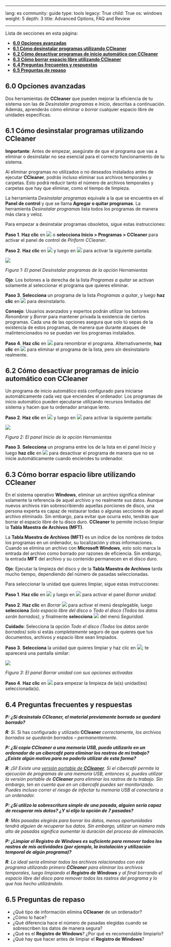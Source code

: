 

---

lang: es
community: guide
type: tools
legacy: True
child: True
os: windows
weight: 5
depth: 3
title: Advanced Options, FAQ and Review

---

Lista de secciones en esta página:  

- [**6.0 Opciones avanzadas**](#6.0)
- [**6.1 Cómo desinstalar programas utilizando CCleaner**](#6.1)
- [**6.2 Cómo desactivar programas de inicio automático con CCleaner**](#6.2)
- [**6.3 Cómo borrar espacio libre utilizando CCleaner**](#6.3)
- [**6.4 Preguntas frecuentes y respuestas**](#6.4)
- [**6.5 Preguntas de repaso**](#6.5)


<a name="6.0"></a>
## 6.0 Opciones avanzadas  ##

Dos herramientas de **CCleaner** que pueden mejorar la eficiencia de tu sistema son las de *Desinstalar programas* e *Inicio*, descritas a continuación. Además, aprenderás cómo eliminar o *borrar* cualquier espacio libre de unidades específicas.

<a name="6.1"></a>
## 6.1 Cómo desinstalar programas utilizando CCleaner ##

**Importante**: Antes de empezar, asegúrate de que el programa que vas a eliminar o desinstalar no sea esencial para el correcto funcionamiento de tu sistema.

Al eliminar programas no utilizados o no deseados instalados antes de ejecutar **CCleaner**, podrás incluso eliminar sus archivos temporales y carpetas. Esto podrá reducir tanto el número de archivos temporales y carpetas que hay que eliminar, como el tiempo de limpieza.  

La herramienta *Desinstalar programas* equivale a la que se encuentra en el **Panel de control** y que se llama **Agregar o quitar programas**. La herramienta *Desinstalar programas* lista todos los programas de manera más clara y veloz.

Para empezar a desinstalar programas obsoletos, sigue estas instrucciones:

**Paso 1**. **Haz clic** en ![](/sbox/screen/ccleaner-es-1/13.png) o **selecciona Inicio > Programas > CCleaner** para activar el panel de control de *Piriform CCleaner*.

**Paso 2**. **Haz clic** en ![](/sbox/screen/ccleaner-es-1/50.png) y luego en ![](/sbox/screen/ccleaner-es-1/51.png) para activar la siguiente pantalla:

![](/sbox/screen/ccleaner-es-1/52.png)

*Figura 1: El panel Desinstalar programas de la opción Herramientas*

**Ojo**: Los botones a la derecha de la lista *Programas a quitar* se activan solamente al seleccionar el programa que quieres eliminar.

**Paso 3**. **Selecciona** un programa de la lista *Programas a quitar*, y luego **haz clic** en ![](/sbox/screen/ccleaner-es-1/53.png) para desinstalarlo.

**Consejo**: Usuarios avanzados y expertos podrán utilizar los botones *Renombrar* y *Borrar* para mantener privada la existencia de ciertos programas. Cada una de las opciones asegura que solo tú sepas de la existencia de estos programas, de manera que durante ataques de malintencionados no se puedan ver los programas instalados.   

**Paso 4**. **Haz clic** en ![](/sbox/screen/ccleaner-es-1/54.png) para renombrar el programa.  Alternativamente, **haz clic** en ![](/sbox/screen/ccleaner-es-1/55.png) para eliminar el programa de la lista, pero *sin* desinstalarlo realmente.  

<a name="6.2"></a>
## 6.2 Cómo desactivar programas de inicio automático con CCleaner ##

Un programa de inicio automático está configurado para iniciarse automáticamente cada vez que enciendes el ordenador. Los programas de inicio automático pueden ejecutarse utilizando recursos limitados del sistema y hacen que tu ordenador arranque lento.

**Paso 2**. **Haz clic** en ![](/sbox/screen/ccleaner-es-1/50.png) y luego en ![](/sbox/screen/ccleaner-es-1/56.png) para activar la siguiente pantalla:

![](/sbox/screen/ccleaner-es-1/57.png) 

*Figura 2: El panel Inicio de la opción Herramientas*

**Paso 3**. **Selecciona** un programa entre los de la lista en el panel *Inicio* y luego **haz clic** en ![](/sbox/screen/ccleaner-es-1/58.png) para desactivar el programa de manera que no se inicie automáticamente cuando enciendes tu ordenador. 

<a name="6.3"></a>
## 6.3 Cómo borrar espacio libre utilizando CCleaner ##

En el sistema operativo **Windows**, eliminar un archivo significa eliminar solamente la referencia de aquel archivo y no realmente sus datos. Aunque nuevos archivos irán sobrescribiendo aquellas porciones de disco, una persona experta es capaz de restaurar todas o algunas secciones de aquel archivo eliminado. Sin embargo, para evitar que ocurra esto, tendrás que borrar el espacio libre de tu disco duro.  **CCleaner** te permite incluso limpiar la **Tabla Maestra de Archivos (MFT)**.

La **Tabla Maestra de Archivos (MFT)** es un índice de los nombres de todos los programas en un ordenador, su localización y otras informaciones. Cuando se elimina un archivo con **Microsoft Windows**, esto solo marca la entrada del archivo como borrado por razones de eficiencia. Sin embargo, la entrada **MFT** del archivo y su contenido permanecen en el disco duro. 

**Ojo**: Ejecutar la limpieza del disco y de la **Tabla Maestra de Archivos** tarda mucho tiempo, dependiendo del número de pasadas seleccionadas.

Para seleccionar la unidad que quieres limpiar, sigue estas instrucciones:

**Paso 1**. **Haz clic** en ![](/sbox/screen/ccleaner-es-1/61.png) y luego en ![](/sbox/screen/ccleaner-es-1/62.png) para activar el panel *Borrar unidad*.

**Paso 2**. **Haz clic** en *Borrar* ![](/sbox/screen/ccleaner-es-1/04.png) para activar el menú desplegable, luego **selecciona** *Solo espacio libre del disco* o *Todo el disco (Todos los datos serán borrados)*, y finalmente **selecciona** ![](/sbox/screen/ccleaner-es-1/59.png) del menú *Seguridad*. 

**Cuidado**: Selecciona la opción *Todo el disco (Todos los datos serán borrados)* solo si estás *completamente* seguro de que quieres que tus documentos, archivos *y* espacio libre sean limpiados.

**Paso 3**. **Selecciona** la unidad que quieres limpiar y haz clic en ![](/sbox/screen/ccleaner-es-1/64.png); te aparecerá una pantalla similar:

![](/sbox/screen/ccleaner-es-1/65.png)

*Figura 3: El panel Borrar unidad con sus opciones activadas*

**Paso 4**. **Haz clic** en ![](/sbox/screen/ccleaner-es-1/64.png) para empezar la limpieza de la(s) unidad(es) seleccionada(s).

<a name="6.4"></a>
## 6.4 Preguntas frecuentes y respuestas ##

<div class="background" markdown="1">

***P: ¿Si desinstalo CCleaner, el material previamente borrado se quedará borrado?***

***R**: Sí*. Si has configurado y utilizado **CCleaner** *correctamente, los archivos borrados se quedarán borrados – permanentemente.*

***P: ¿Si copio CCleaner a una memoria USB, puedo utilizarlo en un ordenador de un cibercafé para eliminar los rastros de mi trabajo? ¿Existe algún motivo para no poderlo utilizar de esta forma?***

***R**: ¡Sí! Existe una [versión portable de **CCleaner**](/es/ccleaner_portatil). Si el cibercafé permite la ejecución de programas de una memoria USB, entonces sí, puedes utilizar la versión portable de **CCleaner** para eliminar los rastros de tu trabajo. Sin embargo, ten en cuenta que en un cibercafé puedes ser monitorizado. Puedes incluso correr el riesgo de infectar tu memoria USB al conectarla a un ordenador.*

***P: ¿Si utilizo la sobrescritura simple de una pasada, alguien sería capaz de recuperar mis datos?  ¿Y si elijo la opción de 7 pasadas?***

***R**: Más pasadas elegirás para borrar los datos, menos oportunidades tendrá alguien de recuperar tus datos. Sin embargo, utilizar un número más alto de pasadas significa aumentar la duración del proceso de eliminación.* 

***P: ¿Limpiar el Registro de Windows es suficiente para remover todos los rastros de mis actividades (por ejemplo, la instalación y utilización temporal de algún programa)?***

***R**: Lo ideal sería eliminar todos los archivos relacionados con este programa utilizando primero **CCleaner** para eliminar los archivos temporales, luego limpiando el **Registro de Windows** y al final borrando el espacio libre del disco para remover todos los rastros del programa y lo que has hecho utilizándolo.*

</div>

<a name="6.5"></a>
## 6.5 Preguntas de repaso ##

- ¿Qué tipo de información elimina **CCleaner** de un ordenador?
- ¿Cómo lo hace?
- ¿Qué diferencia hace el número de pasadas elegidas cuando se sobrescriben los datos de manera segura?
- ¿Qué es el **Registro de Windows**? ¿Por qué es recomendable limpiarlo? 
- ¿Qué hay que hacer antes de limpiar el **Registro de Windows**?

